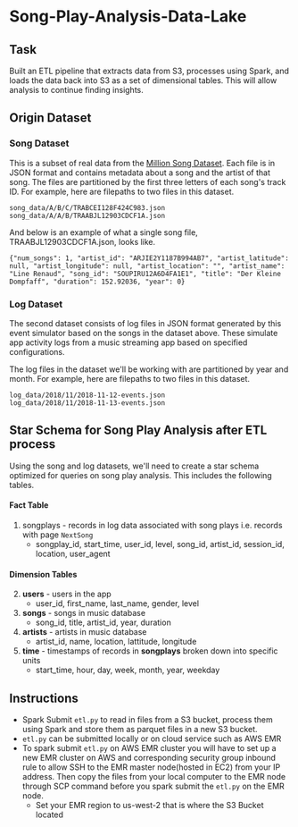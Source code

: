 # Song-Play-Analysis-Data-Lake

## Task
Built an ETL pipeline that extracts data from S3, processes using Spark, and loads the data back into S3 as a set of dimensional tables. This will allow analysis to continue finding insights.
## Origin Dataset
### Song Dataset
This is a subset of real data from the [Million Song Dataset](https://labrosa.ee.columbia.edu/millionsong). Each file is in JSON format and contains metadata about a song and the artist of that song. The files are partitioned by the first three letters of each song's track ID. For example, here are filepaths to two files in this dataset.

```
song_data/A/B/C/TRABCEI128F424C983.json
song_data/A/A/B/TRAABJL12903CDCF1A.json
```
And below is an example of what a single song file, TRAABJL12903CDCF1A.json, looks like.
```
{"num_songs": 1, "artist_id": "ARJIE2Y1187B994AB7", "artist_latitude": null, "artist_longitude": null, "artist_location": "", "artist_name": "Line Renaud", "song_id": "SOUPIRU12A6D4FA1E1", "title": "Der Kleine Dompfaff", "duration": 152.92036, "year": 0}
```
### Log Dataset
The second dataset consists of log files in JSON format generated by this event simulator based on the songs in the dataset above. These simulate app activity logs from a music streaming app based on specified configurations.

The log files in the dataset we'll be working with are partitioned by year and month. For example, here are filepaths to two files in this dataset.

```
log_data/2018/11/2018-11-12-events.json
log_data/2018/11/2018-11-13-events.json
```

## Star Schema for Song Play Analysis after ETL process
Using the song and log datasets, we'll need to create a star schema optimized for queries on song play analysis. This includes the following tables.

#### Fact Table
1. songplays - records in log data associated with song plays i.e. records with page `NextSong`
    * songplay_id, start_time, user_id, level, song_id, artist_id, session_id, location, user_agent

#### Dimension Tables
2. <b>users</b> - users in the app
    * user_id, first_name, last_name, gender, level
3. <b>songs</b> - songs in music database
    * song_id, title, artist_id, year, duration
4. <b>artists</b> - artists in music database
    * artist_id, name, location, lattitude, longitude
5. <b>time</b> - timestamps of records in <b>songplays</b> broken  down into specific units
    * start_time, hour, day, week, month, year, weekday
    
## Instructions
* Spark Submit `etl.py` to read in files from a S3 bucket, process them using Spark and store them as parquet files in a new S3 bucket.
* `etl.py` can be submitted locally or on cloud service such as AWS EMR
* To spark submit `etl.py` on AWS EMR cluster you will have to set up a new EMR cluster on AWS and corresponding security group inbound rule to allow SSH to the EMR master node(hosted in EC2) from your IP address. Then copy the files from your local computer to the EMR node through SCP command before you spark submit the `etl.py` on the EMR node.
  * Set your EMR region to us-west-2 that is where the S3 Bucket located
